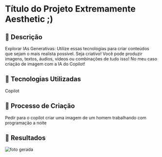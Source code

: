 # Título do Projeto Extremamente Aesthetic ;)

## 📒 Descrição
Explorar IAs Generativas: Utilize essas tecnologias para criar conteúdos que sejam o mais realista possível. Seja criativo! Você pode produzir imagens, textos, áudios, vídeos ou combinações de tudo isso! No meu caso criação de imagem com a IA do Copilot!

## 🤖 Tecnologias Utilizadas
Copilot

## 🧐 Processo de Criação
Pedir para o copilot criar uma imagem de um homem trabalhando com programação a noite 

## 🚀 Resultados
![foto gerada](https://tse1.mm.bing.net/th?id=OIG1.UigB2v2Lc6O10SddWFi7&pid=ImgGn)


